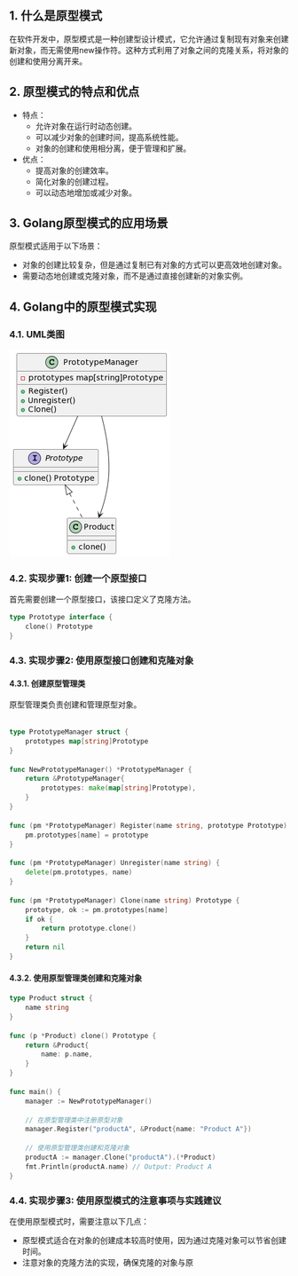## 1. 什么是原型模式
在软件开发中，原型模式是一种创建型设计模式，它允许通过复制现有对象来创建新对象，而无需使用new操作符。这种方式利用了对象之间的克隆关系，将对象的创建和使用分离开来。

## 2. 原型模式的特点和优点
- 特点：
  - 允许对象在运行时动态创建。
  - 可以减少对象的创建时间，提高系统性能。
  - 对象的创建和使用相分离，便于管理和扩展。
- 优点：
  - 提高对象的创建效率。
  - 简化对象的创建过程。
  - 可以动态地增加或减少对象。

## 3. Golang原型模式的应用场景

原型模式适用于以下场景：

- 对象的创建比较复杂，但是通过复制已有对象的方式可以更高效地创建对象。
- 需要动态地创建或克隆对象，而不是通过直接创建新的对象实例。

## 4. Golang中的原型模式实现

### 4.1. UML类图

![](./img/5-1.png)

### 4.2. 实现步骤1: 创建一个原型接口
首先需要创建一个原型接口，该接口定义了克隆方法。
```go
type Prototype interface {
    clone() Prototype
}
```

### 4.3. 实现步骤2: 使用原型接口创建和克隆对象
#### 4.3.1. 创建原型管理类
原型管理类负责创建和管理原型对象。

```go

type PrototypeManager struct {
    prototypes map[string]Prototype
}

func NewPrototypeManager() *PrototypeManager {
    return &PrototypeManager{
        prototypes: make(map[string]Prototype),
    }
}

func (pm *PrototypeManager) Register(name string, prototype Prototype) {
    pm.prototypes[name] = prototype
}

func (pm *PrototypeManager) Unregister(name string) {
    delete(pm.prototypes, name)
}

func (pm *PrototypeManager) Clone(name string) Prototype {
    prototype, ok := pm.prototypes[name]
    if ok {
        return prototype.clone()
    }
    return nil
}
```

#### 4.3.2. 使用原型管理类创建和克隆对象
```go
type Product struct {
    name string
}

func (p *Product) clone() Prototype {
    return &Product{
        name: p.name,
    }
}

func main() {
    manager := NewPrototypeManager()

    // 在原型管理类中注册原型对象
    manager.Register("productA", &Product{name: "Product A"})

    // 使用原型管理类创建和克隆对象
    productA := manager.Clone("productA").(*Product)
    fmt.Println(productA.name) // Output: Product A
}
```

### 4.4. 实现步骤3: 使用原型模式的注意事项与实践建议
在使用原型模式时，需要注意以下几点：

- 原型模式适合在对象的创建成本较高时使用，因为通过克隆对象可以节省创建时间。
- 注意对象的克隆方法的实现，确保克隆的对象与原
